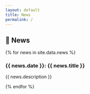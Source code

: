 ```yaml
---
layout: default
title: News
permalink: /
---
```


## &#x1F4E3; News
{% for news in site.data.news %}
### {{ news.date }}: {{ news.title }}

{{ news.description }}

{% endfor %}